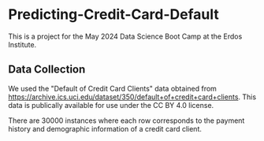 # Predicting-Credit-Card-Default
This is a project for the May 2024 Data Science Boot Camp at the Erdos Institute. 


## Data Collection 
We used the "Default of Credit Card Clients" data obtained from https://archive.ics.uci.edu/dataset/350/default+of+credit+card+clients. This data is publically available for use under the CC BY 4.0 license. 

There are 30000 instances where each row corresponds to the payment history and demographic information of a credit card client.
